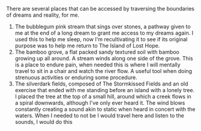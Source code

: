 There are several places that can be accessed by traversing the boundaries of dreams and reality, for me. 

1. The bubblegum pink stream that sings over stones, a pathway given to me at the end of a long dream to grant me access to my dreams again. I used this to help me sleep, now I'm recultivating it to see if its original purpose was to help me return to The Island of Lost Hope.
2. The bamboo grove, a flat packed sandy textured soil with bamboo growing up all around. A stream winds along one side of the grove. This is a place to endure pain, when needed this is where I will mentally travel to sit in a chair and watch the river flow. A useful tool when doing strenuous activities or enduring some procedure.
3. The silverdark fields, composed of The Stormkissed Fields and an old exercise that ended with me standing before an island with a lonely tree. I placed the tree at the top of a small hill, around which a creek flows in a spiral downwards, although I've only ever heard it. The wind blows constantly creating a sound akin to static when heard in concert with the waters. When I needed to not be I would travel here and listen to the sounds, I would do this 